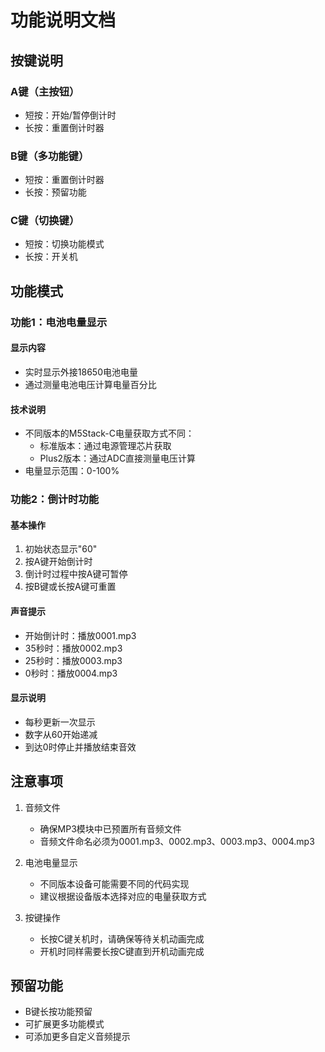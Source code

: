 # 功能说明文档

## 按键说明

### A键（主按钮）
- 短按：开始/暂停倒计时
- 长按：重置倒计时器

### B键（多功能键）
- 短按：重置倒计时器
- 长按：预留功能

### C键（切换键）
- 短按：切换功能模式
- 长按：开关机

## 功能模式

### 功能1：电池电量显示

#### 显示内容
- 实时显示外接18650电池电量
- 通过测量电池电压计算电量百分比

#### 技术说明
- 不同版本的M5Stack-C电量获取方式不同：
  - 标准版本：通过电源管理芯片获取
  - Plus2版本：通过ADC直接测量电压计算
- 电量显示范围：0-100%

### 功能2：倒计时功能

#### 基本操作
1. 初始状态显示"60"
2. 按A键开始倒计时
3. 倒计时过程中按A键可暂停
4. 按B键或长按A键可重置

#### 声音提示
- 开始倒计时：播放0001.mp3
- 35秒时：播放0002.mp3
- 25秒时：播放0003.mp3
- 0秒时：播放0004.mp3

#### 显示说明
- 每秒更新一次显示
- 数字从60开始递减
- 到达0时停止并播放结束音效

## 注意事项

1. 音频文件
   - 确保MP3模块中已预置所有音频文件
   - 音频文件命名必须为0001.mp3、0002.mp3、0003.mp3、0004.mp3

2. 电池电量显示
   - 不同版本设备可能需要不同的代码实现
   - 建议根据设备版本选择对应的电量获取方式

3. 按键操作
   - 长按C键关机时，请确保等待关机动画完成
   - 开机时同样需要长按C键直到开机动画完成

## 预留功能

- B键长按功能预留
- 可扩展更多功能模式
- 可添加更多自定义音频提示 